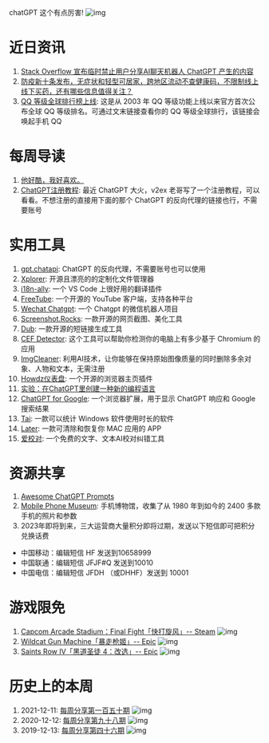 chatGPT 这个有点厉害!
![img](https://mmbiz.qpic.cn/sz_mmbiz_jpg/pDARXZuibAKQrMOTLnf1IdpSUrBTF2CMibia2trpkqAVLSYkDzg5TDEgowWBWXicYvDIzs4YOv9cT9Lic0QcxKcqiclA/0?wx_fmt=jpeg)

# 近日资讯

1. [Stack Overflow 宣布临时禁止用户分享AI聊天机器人 ChatGPT 产生的内容](https://meta.stackoverflow.com/questions/421831/temporary-policy-chatgpt-is-banned)
2. [防疫新十条发布，无症状和轻型可居家，跨地区流动不查健康码，不限制线上线下买药，还有哪些信息值得关注？](https://www.zhihu.com/question/570958982)
3. [QQ 等级全球排行榜上线](https://ti.qq.com/open_qq/newIndex.html?url=https%3A%2F%2Fti.qq.com%2Fact%2Fspaceflight%2Findex.html%3F_bid%3D5246%26_wv%3D16777219%26_wwv%3D128%26source%3D3): 这是从 2003 年 QQ 等级功能上线以来官方首次公布全球 QQ 等级排名。可通过文末链接查看你的 QQ 等级全球排行，该链接会唤起手机 QQ

# 每周导读

1. [他好酷，我好喜欢。](https://mp.weixin.qq.com/s/Y07R_TuEMaOyWlzYJy5PvA)
2. [ChatGPT注册教程](https://www.v2ex.com/t/900126): 最近 ChatGPT 大火，v2ex 老哥写了一个注册教程，可以看看。不想注册的直接用下面的那个 ChatGPT 的反向代理的链接也行，不需要账号

# 实用工具

1. [gpt.chatapi](http://gpt.chatapi.art): ChatGPT 的反向代理，不需要账号也可以使用
2. [Xplorer](https://github.com/kimlimjustin/xplorer): 开源且漂亮的的定制化文件管理器
3. [i18n-ally](https://github.com/lokalise/i18n-ally): 一个 VS Code 上很好用的翻译插件
4. [FreeTube](https://github.com/FreeTubeApp/FreeTube): 一个开源的 YouTube 客户端，支持各种平台
5. [Wechat Chatgpt](https://github.com/fuergaosi233/wechat-chatgpt): 一个 Chatgpt 的微信机器人项目
6. [Screenshot.Rocks](https://github.com/daveearley/screenshot.rocks): 一款开源的网页截图、美化工具
7. [Dub](https://github.com/steven-tey/dub): 一款开源的短链接生成工具
8. [CEF Detector](https://github.com/ShirasawaSama/CefDetector): 这个工具可以帮助你检测你的电脑上有多少基于 Chromium 的应用
9. [ImgCleaner](https://imgcleaner.com/): 利用AI技术，让你能够在保持原始图像质量的同时删除多余对象、人物和文本，无需注册
10. [Howdz仪表盘](https://github.com/leon-kfd/Dashboard): 一个开源的浏览器主页插件
11. [实验：在ChatGPT里创建一种新的编程语言](https://github.com/forrestchang/gptlang)
12. [ChatGPT for Google](https://github.com/wong2/chat-gpt-google-extension): 一个浏览器扩展，用于显示 ChatGPT 响应和 Google 搜索结果
13. [Tai](https://github.com/Planshit/Tai): 一款可以统计 Windows 软件使用时长的软件
14. [Later](https://github.com/alyssaxuu/later): 一款可清除和恢复你 MAC 应用的 APP
15. [爱校对](https://www.ijiaodui.com/): 一个免费的文字、文本AI校对纠错工具

# 资源共享

1. [Awesome ChatGPT Prompts](https://github.com/f/awesome-chatgpt-prompts)
2. [Mobile Phone Museum](https://www.mobilephonemuseum.com/): 手机博物馆，收集了从 1980 年到如今的 2400 多款手机的照片和参数
3. 2023年即将到来，三大运营商大量积分即将过期，发送以下短信即可把积分兑换话费
* 中国移动：编辑短信 HF 发送到10658999
* 中国联通：编辑短信 JFJF#Q 发送到10010
* 中国电信：编辑短信 JFDH （或DHHF）发送到 10001

# 游戏限免

1. [Capcom Arcade Stadium：Final Fight「快打旋风」-- Steam](https://store.steampowered.com/app/1556712/Capcom_Arcade_StadiumFinal_Fight/)
![img](http://mmbiz.qpic.cn/sz_mmbiz_png/pDARXZuibAKQrMOTLnf1IdpSUrBTF2CMibqL5vrX2nIN3qBu7ZJ6Gl4ZmiafkTTnUkzvSr3rKXCQdMAib96vmCTL2A/0?wx_fmt=png)
2. [Wildcat Gun Machine「暴走枪姬」-- Epic](https://store.epicgames.com/p/wildcat-gun-machine-c66c4e)
![img](http://mmbiz.qpic.cn/sz_mmbiz_png/pDARXZuibAKQrMOTLnf1IdpSUrBTF2CMibD8OvssaZETVoaGDaibpF4dL3seSVUetRGtTPRWBn5Z0ibfVS8mEM0iatw/0?wx_fmt=png)
3. [Saints Row IV「黑道圣徒 4：改选」-- Epic](https://store.epicgames.com/p/saints-row-iv-re-elected)
![img](http://mmbiz.qpic.cn/sz_mmbiz_png/pDARXZuibAKQrMOTLnf1IdpSUrBTF2CMib78nLX8ce9xDTU4lqjhia5RtaRCDcGSZvkxAAp185X1DJ0HKXwHIyRZQ/0?wx_fmt=png)

# 历史上的本周

1. 2021-12-11: [每周分享第一百五十期](https://mp.weixin.qq.com/s/izuNhc7Ivqlyxgz-L-wPmw)
![img](https://mmbiz.qpic.cn/sz_mmbiz_jpg/pDARXZuibAKQIg6iaIBvdNueRg7G5ib4WZ5S9xicicWicvl38g2wBvpZdAbpQzDuKqgJ9m03IltsQviad74d9ebzT32ag/640?wx_fmt=jpeg&wxfrom=5&wx_lazy=1&wx_co=1)
2. 2020-12-12: [每周分享第九十八期](https://mp.weixin.qq.com/s/0gDo9P8DLZRbOikEatqgMA)
![img](https://mmbiz.qpic.cn/sz_mmbiz_jpg/pDARXZuibAKQvSdABq3lVVXvPfQpHOY1kRHAMRClMyiaORLkrGI4cJZhRsoL1mTd7gY0R08EtKC01EKtkWvaKYgw/640?wx_fmt=jpeg&wxfrom=5&wx_lazy=1&wx_co=1)
3. 2019-12-13: [每周分享第四十六期](https://mp.weixin.qq.com/s/yOga4q6MQRCeljfXMwXPHg)
![img](https://mmbiz.qpic.cn/sz_mmbiz_png/pDARXZuibAKSiaOLzVibJqo98pwkttE7vSPwDCaNlW1NSic1OljJ8jro7hYDg6aMMRSwQrTxn3ogE6Zib1Aa0fSzaDQ/640?wx_fmt=png&wxfrom=5&wx_lazy=1&wx_co=1)
